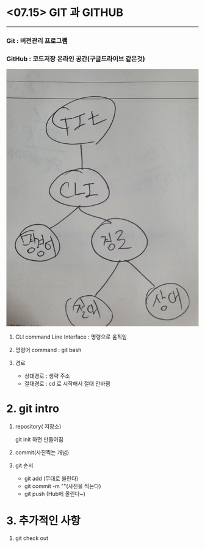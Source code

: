 # <07.15> GIT 과 GITHUB

----

### Git : 버전관리 프로그램



### GitHub : 코드저장 온라인 공간(구글드라이브 같은것)



 

![정리1](0715.assets/정리1.jpg)

1. CLI command Line Interface : 명령으로 움직임

2. 명령어 command : git bash
3. 경로
   - 상대경로 : 생략 주소
   - 절대경로  : cd 로 시작해서  절대 안바뀜





# 2. git intro

1. repository( 저장소)

   git init 하면 만들어짐

2. commit(사진찍는 개념)

3. git 순서

   - git add (무대로 올린다)
   - git commit -m ""(사진을 찍는다)
   - git push (Hub에 올린다~)





# 3. 추가적인 사항

1. git check out

